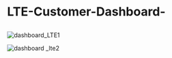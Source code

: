 # LTE-Customer-Dashboard-
##

![dashboard_LTE1](https://github.com/Sadeepi/LTE-Customer-Dashboard-/assets/86165230/696385b1-80fb-4af0-9a06-de62db3bb320)



![dashboard _lte2](https://github.com/Sadeepi/LTE-Customer-Dashboard-/assets/86165230/35ada538-1cf6-4710-bfba-830fc2fd5675)

















